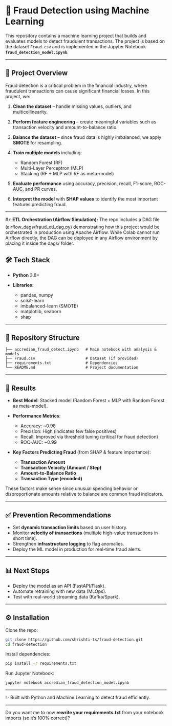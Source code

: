 # 🚨 Fraud Detection using Machine Learning

This repository contains a machine learning project that builds and evaluates models to detect fraudulent transactions. The project is based on the dataset `Fraud.csv` and is implemented in the Jupyter Notebook **`fraud_detection_model.ipynb`**.

---

## 📌 Project Overview

Fraud detection is a critical problem in the financial industry, where fraudulent transactions can cause significant financial losses. In this project, we:

1. **Clean the dataset** – handle missing values, outliers, and multicollinearity.
2. **Perform feature engineering** – create meaningful variables such as transaction velocity and amount-to-balance ratio.
3. **Balance the dataset** – since fraud data is highly imbalanced, we apply **SMOTE** for resampling.
4. **Train multiple models** including:

   * Random Forest (RF)
   * Multi-Layer Perceptron (MLP)
   * Stacking (RF + MLP with RF as meta-model)
5. **Evaluate performance** using accuracy, precision, recall, F1-score, ROC-AUC, and PR curves.
6. **Interpret the model** with **SHAP values** to identify the most important features predicting fraud.

---
#⚡ **ETL Orchestration (Airflow Simulation):**
The repo includes a DAG file (airflow_dags/fraud_etl_dag.py) demonstrating how this project would be orchestrated in production using Apache Airflow.
While Colab cannot run Airflow directly, the DAG can be deployed in any Airflow environment by placing it inside the dags/ folder.

## 🛠️ Tech Stack

* **Python** 3.8+
* **Libraries**:

  * pandas, numpy
  * scikit-learn
  * imbalanced-learn (SMOTE)
  * matplotlib, seaborn
  * shap

---

## 📂 Repository Structure

```
├── accredian_fraud_detect.ipynb   # Main notebook with analysis & models
├── Fraud.csv                      # Dataset (if provided)
├── requirements.txt               # Dependencies
└── README.md                      # Project documentation
```

---

## 🚀 Results

* **Best Model**: Stacked model (Random Forest + MLP with Random Forest as meta-model).

* **Performance Metrics**:

  * Accuracy: \~0.98
  * Precision: High (indicates few false positives)
  * Recall: Improved via threshold tuning (critical for fraud detection)
  * ROC-AUC: \~0.99

* **Key Factors Predicting Fraud** (from SHAP & feature importance):

  * **Transaction Amount**
  * **Transaction Velocity (Amount / Step)**
  * **Amount-to-Balance Ratio**
  * **Transaction Type (encoded)**

These factors make sense since unusual spending behavior or disproportionate amounts relative to balance are common fraud indicators.

---

## ✅ Prevention Recommendations

* Set **dynamic transaction limits** based on user history.
* Monitor **velocity of transactions** (multiple high-value transactions in short time).
* Strengthen **infrastructure logging** to flag anomalies.
* Deploy the ML model in production for real-time fraud alerts.

---

## 📊 Next Steps

* Deploy the model as an API (FastAPI/Flask).
* Automate retraining with new data (MLOps).
* Test with real-world streaming data (Kafka/Spark).

---

## ⚙️ Installation

Clone the repo:

```bash
git clone https://github.com/shrishti-ts/fraud-detection.git
cd fraud-detection
```

Install dependencies:

```bash
pip install -r requirements.txt
```

Run Jupyter Notebook:

```bash
jupyter notebook accredian_fraud_detection_model.ipynb
```

---

✨ Built with Python and Machine Learning to detect fraud efficiently.

---

Do you want me to now **rewrite your requirements.txt** from your notebook imports (so it’s 100% correct)?
